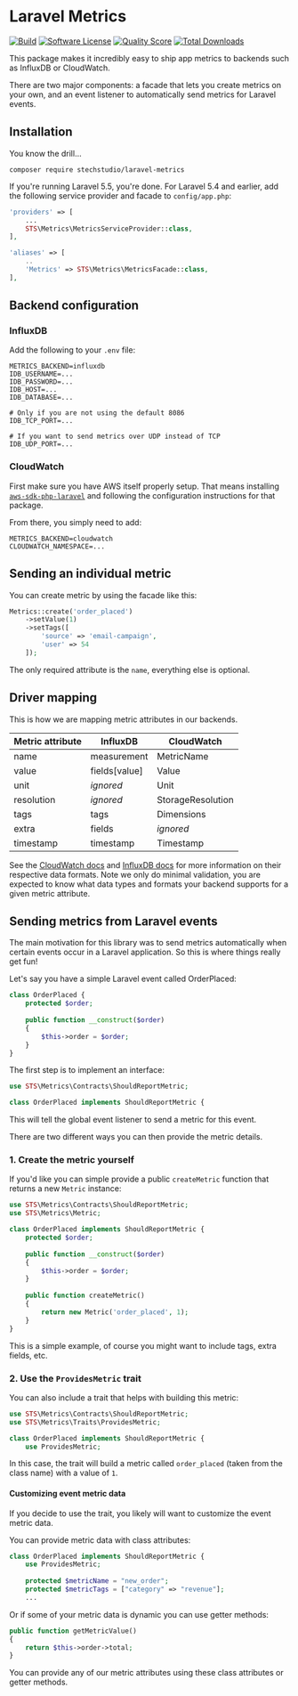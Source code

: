 # Laravel Metrics

[![Build](https://img.shields.io/scrutinizer/build/g/stechstudio/laravel-metrics.svg?style=flat-square)](https://scrutinizer-ci.com/g/stechstudio/laravel-metrics)
[![Software License](https://img.shields.io/badge/license-MIT-brightgreen.svg?style=flat-square)](LICENSE.md)
[![Quality Score](https://img.shields.io/scrutinizer/g/stechstudio/laravel-metrics.svg?style=flat-square)](https://scrutinizer-ci.com/g/stechstudio/laravel-metrics)
[![Total Downloads](https://img.shields.io/packagist/dt/stechstudio/laravel-metrics.svg?style=flat-square)](https://packagist.org/packages/stechstudio/laravel-metrics)

This package makes it incredibly easy to ship app metrics to backends such as InfluxDB or CloudWatch.

There are two major components: a facade that lets you create metrics on your own, and an event listener to automatically send metrics for Laravel events.
   
## Installation

You know the drill...

```
composer require stechstudio/laravel-metrics
```

If you're running Laravel 5.5, you're done. For Laravel 5.4 and earlier, add the following service provider and facade to `config/app.php`:

```php
'providers' => [
    ...
    STS\Metrics\MetricsServiceProvider::class,
],

'aliases' => [
    ..
    'Metrics' => STS\Metrics\MetricsFacade::class,
],
```

## Backend configuration

### InfluxDB

Add the following to your `.env` file:

```
METRICS_BACKEND=influxdb
IDB_USERNAME=...
IDB_PASSWORD=...
IDB_HOST=...
IDB_DATABASE=...

# Only if you are not using the default 8086
IDB_TCP_PORT=...

# If you want to send metrics over UDP instead of TCP
IDB_UDP_PORT=...
```

### CloudWatch

First make sure you have AWS itself properly setup. That means installing [`aws-sdk-php-laravel`](https://github.com/aws/aws-sdk-php-laravel) and following the configuration instructions for that package.
 
From there, you simply need to add:

```
METRICS_BACKEND=cloudwatch
CLOUDWATCH_NAMESPACE=...
```

## Sending an individual metric

You can create metric by using the facade like this:

```php
Metrics::create('order_placed')
    ->setValue(1)
    ->setTags([
        'source' => 'email-campaign',
        'user' => 54
    ]);
```

The only required attribute is the `name`, everything else is optional. 

## Driver mapping

This is how we are mapping metric attributes in our backends.  

| Metric attribute | InfluxDB      | CloudWatch        |
| ---------------- | ------------- | ----------------- |
| name             | measurement   | MetricName        |
| value            | fields[value] | Value             |
| unit             | _ignored_     | Unit              |
| resolution       | _ignored_     | StorageResolution |
| tags             | tags          | Dimensions        |
| extra            | fields        | _ignored_         |
| timestamp        | timestamp     | Timestamp         |

See the [CloudWatch docs](http://docs.aws.amazon.com/AmazonCloudWatch/latest/APIReference/API_MetricDatum.html) and [InfluxDB docs](https://docs.influxdata.com/influxdb/latest/concepts/key_concepts/) for more information on their respective data formats. Note we only do minimal validation, you are expected to know what data types and formats your backend supports for a given metric attribute.

## Sending metrics from Laravel events

The main motivation for this library was to send metrics automatically when certain events occur in a Laravel application. So this is where things really get fun! 

Let's say you have a simple Laravel event called OrderPlaced:

```php
class OrderPlaced {
    protected $order;
    
    public function __construct($order)
    {
        $this->order = $order;
    }
}
```

The first step is to implement an interface:
 
```php
use STS\Metrics\Contracts\ShouldReportMetric;

class OrderPlaced implements ShouldReportMetric {
```

This will tell the global event listener to send a metric for this event. 

There are two different ways you can then provide the metric details.

### 1. Create the metric yourself

If you'd like you can simple provide a public `createMetric` function that returns a new `Metric` instance:

```php
use STS\Metrics\Contracts\ShouldReportMetric;
use STS\Metrics\Metric;

class OrderPlaced implements ShouldReportMetric {
    protected $order;
    
    public function __construct($order)
    {
        $this->order = $order;
    }
    
    public function createMetric()
    {
        return new Metric('order_placed', 1);
    }
}
```

This is a simple example, of course you might want to include tags, extra fields, etc.

### 2. Use the `ProvidesMetric` trait

You can also include a trait that helps with building this metric:
 
```php
use STS\Metrics\Contracts\ShouldReportMetric;
use STS\Metrics\Traits\ProvidesMetric;

class OrderPlaced implements ShouldReportMetric {
    use ProvidesMetric;
```

In this case, the trait will build a metric called `order_placed` (taken from the class name) with a value of `1`.

#### Customizing event metric data

If you decide to use the trait, you likely will want to customize the event metric data. 

You can provide metric data with class attributes:

```php
class OrderPlaced implements ShouldReportMetric {
    use ProvidesMetric;
    
    protected $metricName = "new_order";
    protected $metricTags = ["category" => "revenue"];
    ...
```

Or if some of your metric data is dynamic you can use getter methods:

```php
public function getMetricValue()
{
    return $this->order->total;
}
```

You can provide any of our metric attributes using these class attributes or getter methods. 
